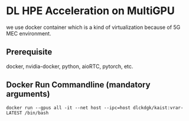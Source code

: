 # DL HPE Acceleration on MultiGPU #
we use docker container which is a kind of virtualization because of 5G MEC environment.
## Prerequisite ##
docker, nvidia-docker, python, aioRTC, pytorch, etc.

## Docker Run Commandline (mandatory arguments) ##
```docker run --gpus all -it --net host --ipc=host dlckdgk/kaist:vrar-LATEST /bin/bash```
